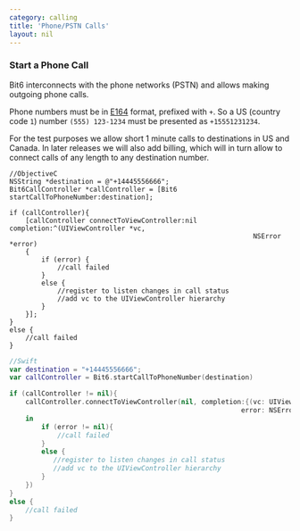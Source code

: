 ```yaml
---
category: calling
title: 'Phone/PSTN Calls'
layout: nil
---
```


### Start a Phone Call

Bit6 interconnects with the phone networks (PSTN) and allows making outgoing phone calls.

Phone numbers must be in [E164](http://en.wikipedia.org/wiki/E.164) format, prefixed with `+`. So a US (country code `1`) number `(555) 123-1234` must be presented as `+15551231234`.

For the test purposes we allow short 1 minute calls to destinations in US and Canada. In later releases we will also add billing, which will in turn allow to connect calls of any length to any destination number.

```objc
//ObjectiveC
NSString *destination = @"+14445556666";
Bit6CallController *callController = [Bit6 startCallToPhoneNumber:destination];

if (callController){                           
    [callController connectToViewController:nil completion:^(UIViewController *vc, 
    														 NSError *error) 
	{
        if (error) {
            //call failed
        }
        else {
        	//register to listen changes in call status
            //add vc to the UIViewController hierarchy
        }
    }];
}
else {
    //call failed
}
```
```swift
//Swift
var destination = "+14445556666";
var callController = Bit6.startCallToPhoneNumber(destination)

if (callController != nil){
    callController.connectToViewController(nil, completion:{(vc: UIViewController!, 
                                                          error: NSError!) 
	in
        if (error != nil){
            //call failed
        }
        else {
	       //register to listen changes in call status
           //add vc to the UIViewController hierarchy
        }
    })
}
else {
    //call failed
}
```